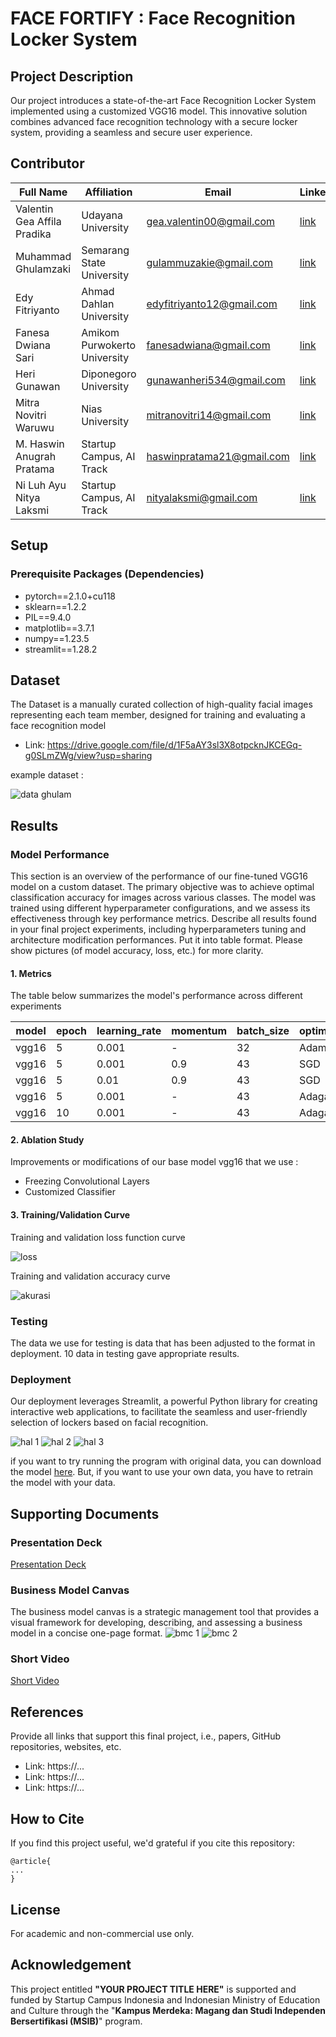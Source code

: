# FACE FORTIFY : Face Recognition Locker System

## Project Description
Our project introduces a state-of-the-art Face Recognition Locker System implemented using a customized VGG16 model. This innovative solution combines advanced face recognition technology with a secure locker system, providing a seamless and secure user experience.

## Contributor
| Full Name | Affiliation | Email | LinkedIn | Role |
| --- | --- | --- | --- | --- |
| Valentin Gea Affila Pradika | Udayana University | gea.valentin00@gmail.com | [link](https://www.linkedin.com/in/valentin-gea/) | Team Lead |
| Muhammad Ghulamzaki | Semarang State University  | gulammuzakie@gmail.com | [link](https://www.linkedin.com/in/muhammad-ghulamzaki) | Team Member |
| Edy Fitriyanto | Ahmad Dahlan University | edyfitriyanto12@gmail.com | [link](https://www.linkedin.com/in/edy-fitriyanto-12163622a/) |Team Member |
| Fanesa Dwiana Sari | Amikom Purwokerto University | fanesadwiana@gmail.com | [link](https://www.linkedin.com/in/fanesa-dwiana-sari-2b04b125a/) | Team Member |
| Heri Gunawan | Diponegoro University | gunawanheri534@gmail.com | [link](https://www.linkedin.com/in/heri-gunawan-b957401b8/) | Team Member |
| Mitra Novitri Waruwu | Nias University | mitranovitri14@gmail.com | [link](https://www.linkedin.com/in/mitra-novitri-waruwu-00a04a283?utm_source=share&utm_campaign=share_via&utm_content=profile&utm_medium=android_app) | Team Member |
| M. Haswin Anugrah Pratama | Startup Campus, AI Track | haswinpratama21@gmail.com | [link](https://www.linkedin.com/in/haswinpratama/) | Supervisor |
| Ni Luh Ayu Nitya Laksmi | Startup Campus, AI Track | nityalaksmi@gmail.com | [link](https://www.linkedin.com/in/nitya-laksmi-0b152b18b/) | Facilitator |

## Setup
### Prerequisite Packages (Dependencies)
- pytorch==2.1.0+cu118
- sklearn==1.2.2
- PIL==9.4.0
- matplotlib==3.7.1
- numpy==1.23.5
- streamlit==1.28.2

## Dataset
The Dataset is a manually curated collection of high-quality facial images representing each team member, designed for training and evaluating a face recognition model
- Link: https://drive.google.com/file/d/1F5aAY3sl3X8otpcknJKCEGq-g0SLmZWg/view?usp=sharing

example dataset :

![data ghulam](https://github.com/valentingea/face-recognition-locker-system/assets/117613132/2799604c-a994-41af-ba30-ca2539575979)

## Results
### Model Performance
This section is an overview of the performance of our fine-tuned VGG16 model on a custom dataset. The primary objective was to achieve optimal classification accuracy for images across various classes. The model was trained using different hyperparameter configurations, and we assess its effectiveness through key performance metrics.
Describe all results found in your final project experiments, including hyperparameters tuning and architecture modification performances. Put it into table format. Please show pictures (of model accuracy, loss, etc.) for more clarity.

#### 1. Metrics
The table below summarizes the model's performance across different experiments

| model | epoch | learning_rate | momentum | batch_size | optimizer | train_accuracy | val_accuracy |
| --- | --- | --- | --- | --- | --- | --- | --- |
| vgg16 | 5 | 0.001 | - | 32 | Adam | 97% | 96% | 
| vgg16 | 5 | 0.001 | 0.9 | 43 | SGD | 98% | 97% |
| vgg16 | 5 | 0.01 | 0.9 | 43 | SGD | 99% | 98% |
| vgg16 | 5 | 0.001 | - | 43 | Adagard | 97% | 100% |
| vgg16 | 10 | 0.001 | - | 43 | Adagard | 98% | 100% |

#### 2. Ablation Study
Improvements or modifications of our base model vgg16 that we use :
- Freezing Convolutional Layers
- Customized Classifier

#### 3. Training/Validation Curve
Training and validation loss function curve

![loss](https://github.com/valentingea/face-recognition-locker-system/assets/117613132/e9957ea7-6050-45a4-ad8b-ba2b8122ff87)

Training and validation accuracy curve

![akurasi](https://github.com/valentingea/face-recognition-locker-system/assets/117613132/5d5e8b31-f0ba-472d-b4e6-57ad5effc5d9)
 
### Testing
The data we use for testing is data that has been adjusted to the format in deployment. 10 data in testing gave appropriate results.

### Deployment
Our deployment leverages Streamlit, a powerful Python library for creating interactive web applications, to facilitate the seamless and user-friendly selection of lockers based on facial recognition.

![hal 1](https://github.com/valentingea/face-recognition-locker-system/assets/117613132/f002bc0c-94ed-4b0b-bd89-1809ccb37f0a)
![hal 2](https://github.com/valentingea/face-recognition-locker-system/assets/117613132/265cd03d-782d-4f40-ade8-5573cd81b8a7)
![hal 3](https://github.com/valentingea/face-recognition-locker-system/assets/117613132/e012fcd0-8671-4703-8a7e-732dbea0078e)

if you want to try running the program with original data, you can download the model [here](https://drive.google.com/file/d/1sO6vQMFZmZaV3uD47ovzGRN8LuQ55hGf/view?usp=sharing). But, if you want to use your own data, you have to retrain the model with your data.

## Supporting Documents
### Presentation Deck
[Presentation Deck](https://drive.google.com/file/d/1IAmhvXkki48DeqWj_VXv2LNyqaxGEcGH/view?usp=sharing)

### Business Model Canvas
The business model canvas is a strategic management tool that provides a visual framework for developing, describing, and assessing a business model in a concise one-page format.
![bmc 1](https://github.com/valentingea/face-recognition-locker-system/assets/117613132/ca601234-0514-4e1b-9480-4e294afcca02)
![bmc 2](https://github.com/valentingea/face-recognition-locker-system/assets/117613132/3168af70-21fe-4caa-9822-8c2a638ffbd4)

### Short Video
[Short Video](https://drive.google.com/file/d/11GRKILC0B2dW9ttjJQZ0YE1K5kWBUXeA/view?usp=sharing)

## References
Provide all links that support this final project, i.e., papers, GitHub repositories, websites, etc.
- Link: https://...
- Link: https://...
- Link: https://...

## How to Cite
If you find this project useful, we'd grateful if you cite this repository:
```
@article{
...
}
```

## License
For academic and non-commercial use only.

## Acknowledgement
This project entitled <b>"YOUR PROJECT TITLE HERE"</b> is supported and funded by Startup Campus Indonesia and Indonesian Ministry of Education and Culture through the "**Kampus Merdeka: Magang dan Studi Independen Bersertifikasi (MSIB)**" program.
